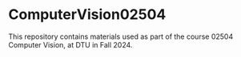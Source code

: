 # ComputerVision02504

This repository contains materials used as part of the course 02504 Computer Vision, at DTU in Fall 2024.
